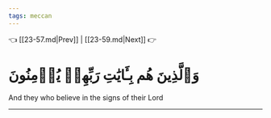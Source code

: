 ```yaml
---
tags: meccan
---
```


👈 [[23-57.md|Prev]] | [[23-59.md|Next]] 👉

# وَٱلَّذِينَ هُم بِـَٔايَٰتِ رَبِّهِمۡ يُؤۡمِنُونَ

And they who believe in the signs of their Lord

---

